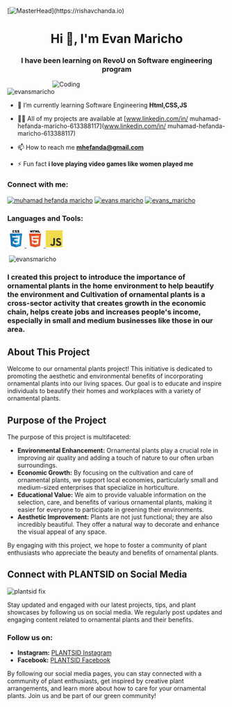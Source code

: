 [![MasterHead](https://1.bp.blogspot.com/-7A4WynwLsM...)](https://rishavchanda.io)
<h1 align="center">Hi 👋, I'm Evan Maricho</h1>
<h3 align="center">I have been learning on RevoU on Software engineering program</h3>
<img align="right" alt="Coding" width="400" src="https://cdn.dribbble.com/users/116207...">

<p align="left"> <img src="https://komarev.com/ghpvc/?username=evansmaricho&label=Profile%20views&color=0e75b6&style=flat" alt="evansmaricho" /> </p>

- 🌱 I’m currently learning Software Engineering **Html,CSS,JS**

- 👨‍💻 All of my projects are available at [www.linkedin.com/in/ muhamad-hefanda-maricho-613388117](www.linkedin.com/in/ muhamad-hefanda-maricho-613388117)

- 📫 How to reach me **mhefanda@gmail.com**

- ⚡ Fun fact **i love playing video games like women played me**

<h3 align="left">Connect with me:</h3>
<p align="left">
<a href="https://linkedin.com/in/muhamad hefanda maricho" target="blank"><img align="center" src="https://raw.githubusercontent.com/rahuldkjain/github-profile-readme-generator/master/src/images/icons/Social/linked-in-alt.svg" alt="muhamad hefanda maricho" height="30" width="40" /></a>
<a href="https://fb.com/evans maricho" target="blank"><img align="center" src="https://raw.githubusercontent.com/rahuldkjain/github-profile-readme-generator/master/src/images/icons/Social/facebook.svg" alt="evans maricho" height="30" width="40" /></a>
<a href="https://instagram.com/evans_maricho" target="blank"><img align="center" src="https://raw.githubusercontent.com/rahuldkjain/github-profile-readme-generator/master/src/images/icons/Social/instagram.svg" alt="evans_maricho" height="30" width="40" /></a>
</p>

<h3 align="left">Languages and Tools:</h3>
<p align="left"> <a href="https://www.w3schools.com/css/" target="_blank" rel="noreferrer"> <img src="https://raw.githubusercontent.com/devicons/devicon/master/icons/css3/css3-original-wordmark.svg" alt="css3" width="40" height="40"/> </a> <a href="https://www.w3.org/html/" target="_blank" rel="noreferrer"> <img src="https://raw.githubusercontent.com/devicons/devicon/master/icons/html5/html5-original-wordmark.svg" alt="html5" width="40" height="40"/> </a> <a href="https://developer.mozilla.org/en-US/docs/Web/JavaScript" target="_blank" rel="noreferrer"> <img src="https://raw.githubusercontent.com/devicons/devicon/master/icons/javascript/javascript-original.svg" alt="javascript" width="40" height="40"/> </a> </p>

<p>&nbsp;<img align="center" src="https://github-readme-stats.vercel.app/api?username=evansmaricho&show_icons=true&locale=en" alt="evansmaricho" /></p>



### I created this project to introduce the importance of ornamental plants in the home environment to help beautify the environment and Cultivation of ornamental plants is a cross-sector activity that creates growth in the economic chain, helps create jobs and increases people's income, especially in small and medium businesses like those in our area.

## About This Project

Welcome to our ornamental plants project! This initiative is dedicated to promoting the aesthetic and environmental benefits of incorporating ornamental plants into our living spaces. Our goal is to educate and inspire individuals to beautify their homes and workplaces with a variety of ornamental plants.

## Purpose of the Project

The purpose of this project is multifaceted:

- **Environmental Enhancement:** Ornamental plants play a crucial role in improving air quality and adding a touch of nature to our often urban surroundings.
- **Economic Growth:** By focusing on the cultivation and care of ornamental plants, we support local economies, particularly small and medium-sized enterprises that specialize in horticulture.
- **Educational Value:** We aim to provide valuable information on the selection, care, and benefits of various ornamental plants, making it easier for everyone to participate in greening their environments.
- **Aesthetic Improvement:** Plants are not just functional; they are also incredibly beautiful. They offer a natural way to decorate and enhance the visual appeal of any space.

By engaging with this project, we hope to foster a community of plant enthusiasts who appreciate the beauty and benefits of ornamental plants.

## Connect with PLANTSID on Social Media
![plantsid fix](https://github.com/EvansMaricho/assigmentweek1/assets/171814289/4b36d507-7204-431f-b9bb-a7b281bcf562)

Stay updated and engaged with our latest projects, tips, and plant showcases by following us on social media. We regularly post updates and engaging content related to ornamental plants and their benefits.

### Follow us on:

- **Instagram:** [PLANTSID Instagram](https://instagram.com/plantsid) 
- **Facebook:** [PLANTSID Facebook](https://facebook.com/plantsid)

By following our social media pages, you can stay connected with a community of plant enthusiasts, get inspired by creative plant arrangements, and learn more about how to care for your ornamental plants. Join us and be part of our green community!
